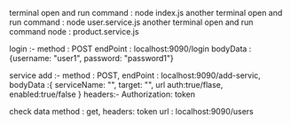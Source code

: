 terminal open and run command : node index.js
another terminal open and run command : node user.service.js
another terminal open and run command node : product.service.js


login :-
method : POST
endPoint : localhost:9090/login
bodyData :{username: "user1", password: "password1"}

service add :-
method : POST,
endPoint : localhost:9090/add-servic,
bodyData :{
serviceName: "", 
target: "",     url
auth:true/flase,
enabled:true/false
}
headers:-
Authorization: token



check data
method : get,
headers: token
url : localhost:9090/users

